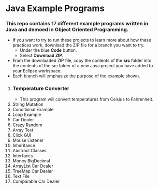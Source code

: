 # Java Example Programs

### This repo contains 17 different example programs written in Java and demoed in Object Oriented Programming.

- If you want to try to run these projects to learn more about how these practices work, download the ZIP file for a branch you want to try.
    - Under the blue **Code** button.
    - Select **Download ZIP**.
- From the downloaded ZIP file, copy the contents of the **src** folder into the contents of the src folder of a new Java project you have added to your Eclipse workspace.
- Each branch will emphasize the purpose of the example shown.

1. ### Temperature Converter
    - This program will convert temperatures from Celsius to Fahrenheit.
2. String Mutation
3. Conditional Example
4. Loop Example
5. Car Dealer
6. Crazy Random
7. Array Test
8. Click GUI
9. Mouse Listener
10. Inheritance
11. Abstract Classes
12. Interfaces
13. Money BigDecimal
14. ArrayList Car Dealer
15. TreeMap Car Dealer
16. Text File
17. Comparable Car Dealer
